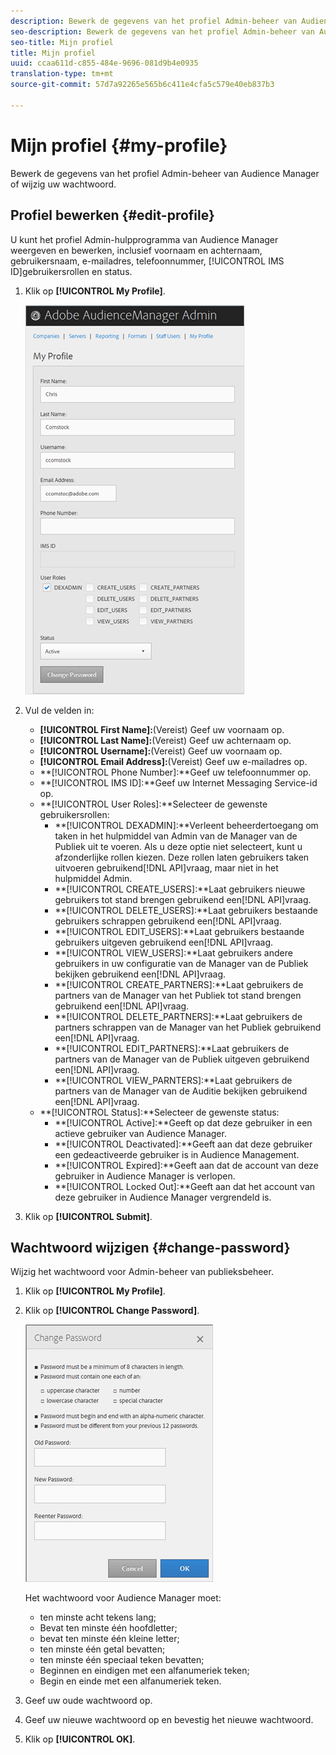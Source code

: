 ```yaml
---
description: Bewerk de gegevens van het profiel Admin-beheer van Audience Manager of wijzig uw wachtwoord.
seo-description: Bewerk de gegevens van het profiel Admin-beheer van Audience Manager of wijzig uw wachtwoord.
seo-title: Mijn profiel
title: Mijn profiel
uuid: ccaa611d-c855-484e-9696-081d9b4e0935
translation-type: tm+mt
source-git-commit: 57d7a92265e565b6c411e4cfa5c579e40eb837b3

---
```



# Mijn profiel {#my-profile}

Bewerk de gegevens van het profiel Admin-beheer van Audience Manager of wijzig uw wachtwoord.

<!-- c_my_profile.xml -->

## Profiel bewerken {#edit-profile}

U kunt het profiel Admin-hulpprogramma van Audience Manager weergeven en bewerken, inclusief voornaam en achternaam, gebruikersnaam, e-mailadres, telefoonnummer, [!UICONTROL IMS ID]gebruikersrollen en status.

<!-- t_edit_profile.xml -->

1. Klik op **[!UICONTROL My Profile]**.

   ![Stap resultaat](assets/profile.png)

2. Vul de velden in:
   * **[!UICONTROL First Name]:**(Vereist) Geef uw voornaam op.
   * **[!UICONTROL Last Name]:**(Vereist) Geef uw achternaam op.
   * **[!UICONTROL Username]:**(Vereist) Geef uw voornaam op.
   * **[!UICONTROL Email Address]:**(Vereist) Geef uw e-mailadres op.
   * **[!UICONTROL Phone Number]:**Geef uw telefoonnummer op.
   * **[!UICONTROL IMS ID]:**Geef uw Internet Messaging Service-id op.
   * **[!UICONTROL User Roles]:**Selecteer de gewenste gebruikersrollen:
      * **[!UICONTROL DEXADMIN]:**Verleent beheerdertoegang om taken in het hulpmiddel van Admin van de Manager van de Publiek uit te voeren. Als u deze optie niet selecteert, kunt u afzonderlijke rollen kiezen. Deze rollen laten gebruikers taken uitvoeren gebruikend[!DNL API]vraag, maar niet in het hulpmiddel Admin.
      * **[!UICONTROL CREATE_USERS]:**Laat gebruikers nieuwe gebruikers tot stand brengen gebruikend een[!DNL API]vraag.
      * **[!UICONTROL DELETE_USERS]:**Laat gebruikers bestaande gebruikers schrappen gebruikend een[!DNL API]vraag.
      * **[!UICONTROL EDIT_USERS]:**Laat gebruikers bestaande gebruikers uitgeven gebruikend een[!DNL API]vraag.
      * **[!UICONTROL VIEW_USERS]:**Laat gebruikers andere gebruikers in uw configuratie van de Manager van de Publiek bekijken gebruikend een[!DNL API]vraag.
      * **[!UICONTROL CREATE_PARTNERS]:**Laat gebruikers de partners van de Manager van het Publiek tot stand brengen gebruikend een[!DNL API]vraag.
      * **[!UICONTROL DELETE_PARTNERS]:**Laat gebruikers de partners schrappen van de Manager van het Publiek gebruikend een[!DNL API]vraag.
      * **[!UICONTROL EDIT_PARTNERS]:**Laat gebruikers de partners van de Manager van de Publiek uitgeven gebruikend een[!DNL API]vraag.
      * **[!UICONTROL VIEW_PARNTERS]:**Laat gebruikers de partners van de Manager van de Auditie bekijken gebruikend een[!DNL API]vraag.
   * **[!UICONTROL Status]:**Selecteer de gewenste status:
      * **[!UICONTROL Active]:**Geeft op dat deze gebruiker in een actieve gebruiker van Audience Manager.
      * **[!UICONTROL Deactivated]:**Geeft aan dat deze gebruiker een gedeactiveerde gebruiker is in Audience Management.
      * **[!UICONTROL Expired]:**Geeft aan dat de account van deze gebruiker in Audience Manager is verlopen.
      * **[!UICONTROL Locked Out]:**Geeft aan dat het account van deze gebruiker in Audience Manager vergrendeld is.
3. Klik op **[!UICONTROL Submit]**.

## Wachtwoord wijzigen {#change-password}

Wijzig het wachtwoord voor Admin-beheer van publieksbeheer.

<!-- t_change_password.xml -->

1. Klik op **[!UICONTROL My Profile]**.
1. Klik op **[!UICONTROL Change Password]**.

   ![](assets/change_password.png)

   Het wachtwoord voor Audience Manager moet:

   * ten minste acht tekens lang;
   * Bevat ten minste één hoofdletter;
   * bevat ten minste één kleine letter;
   * ten minste één getal bevatten;
   * ten minste één speciaal teken bevatten;
   * Beginnen en eindigen met een alfanumeriek teken;
   * Begin en einde met een alfanumeriek teken.

1. Geef uw oude wachtwoord op.
1. Geef uw nieuwe wachtwoord op en bevestig het nieuwe wachtwoord.
1. Klik op **[!UICONTROL OK]**.